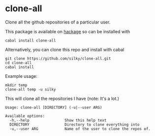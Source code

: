 clone-all
=========

Clone all the github repositories of a particular user.

This package is available on [hackage](http://hackage.haskell.org/package/clone-all)
so can be installed with

````
cabal install clone-all
````

Alternatively, you can clone this repo and install with cabal

````
git clone https://github.com/silky/clone-all.git
cd clone-all
cabal install
````

Example usage:

    mkdir temp
    clone-all temp -u silky

This will clone all the repositories I have (note: It's a lot.)


````
Usage: clone-all [DIRECTORY] (-u|--user ARG)

Available options:
  -h,--help                Show this help text
  DIRECTORY                Directory to clone everything into
  -u,--user ARG            Name of the user to clone the repos of.
````
